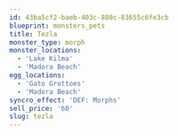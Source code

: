 ```yaml
---
id: 43ba5cf2-baeb-403c-880c-83655c6fe3cb
blueprint: monsters_pets
title: Tezla
monster_type: morph
monster_locations:
  - 'Lake Kilma'
  - 'Madora Beach'
egg_locations:
  - 'Gato Grottoes'
  - 'Madora Beach'
syncro_effect: 'DEF: Morphs'
sell_price: '60'
slug: tezla
---
```

